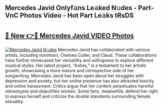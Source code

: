 ## Mercedes Javid Onlyf𝚊ns Le𝚊ked N𝚞des - Part-VnC Photos Video - Hot Part Le𝚊ks tRsDS

# <h2><a href="http://ab69277.deff.icu/?id=Mercedes+Javid">🔗 New 👉🔴 Mercedes Javid VIDEO Photos</a></h2>

[![Mercedes Javid N𝚞des](https://i.imgur.com/rIISA9y.gif)](http://ab69277.deff.icu/?id=Mercedes+Javid)
Mercedes Javid has collaborated with various artists, including mxmtoon, Chelsea Cutler, and Claud. These collaborations have further showcased her versatility and willingness to explore different musical styles. Her latest project, "Ashes," is a testament to her artistic growth, showcasing a more mature and introspective side of her songwriting. Mercedes Javid has been open about her struggles with depression and anxiety, but her online presence has also attracted toxicity and online harassment. Critics argue that her content perpetuates harmful stereotypes and objectifies women. Some fans, meanwhile, defend her right to express herself and criticize the double standards surrounding female sexuality.
